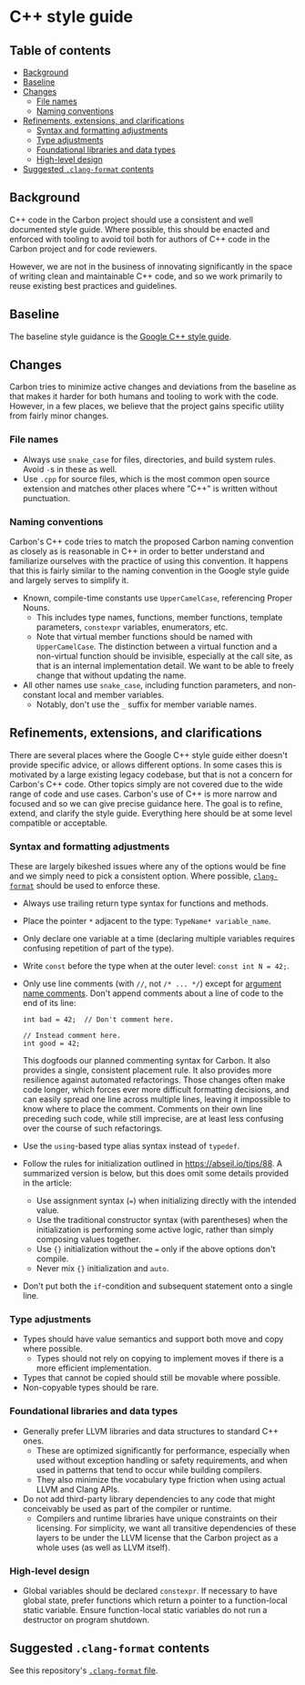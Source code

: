 # C++ style guide

<!--
Part of the Carbon Language project, under the Apache License v2.0 with LLVM
Exceptions. See /LICENSE for license information.
SPDX-License-Identifier: Apache-2.0 WITH LLVM-exception
-->

## Table of contents

<!-- toc -->

-   [Background](#background)
-   [Baseline](#baseline)
-   [Changes](#changes)
    -   [File names](#file-names)
    -   [Naming conventions](#naming-conventions)
-   [Refinements, extensions, and clarifications](#refinements-extensions-and-clarifications)
    -   [Syntax and formatting adjustments](#syntax-and-formatting-adjustments)
    -   [Type adjustments](#type-adjustments)
    -   [Foundational libraries and data types](#foundational-libraries-and-data-types)
    -   [High-level design](#high-level-design)
-   [Suggested `.clang-format` contents](#suggested-clang-format-contents)

<!-- tocstop -->

## Background

C++ code in the Carbon project should use a consistent and well documented style
guide. Where possible, this should be enacted and enforced with tooling to avoid
toil both for authors of C++ code in the Carbon project and for code reviewers.

However, we are not in the business of innovating significantly in the space of
writing clean and maintainable C++ code, and so we work primarily to reuse
existing best practices and guidelines.

## Baseline

The baseline style guidance is the
[Google C++ style guide](https://google.github.io/styleguide/cppguide.html).

## Changes

Carbon tries to minimize active changes and deviations from the baseline as that
makes it harder for both humans and tooling to work with the code. However, in a
few places, we believe that the project gains specific utility from fairly minor
changes.

### File names

-   Always use `snake_case` for files, directories, and build system rules.
    Avoid `-`s in these as well.
-   Use `.cpp` for source files, which is the most common open source extension
    and matches other places where "C++" is written without punctuation.

### Naming conventions

Carbon's C++ code tries to match the proposed Carbon naming convention as
closely as is reasonable in C++ in order to better understand and familiarize
ourselves with the practice of using this convention. It happens that this is
fairly similar to the naming convention in the Google style guide and largely
serves to simplify it.

-   Known, compile-time constants use `UpperCamelCase`, referencing Proper
    Nouns.
    -   This includes type names, functions, member functions, template
        parameters, `constexpr` variables, enumerators, etc.
    -   Note that virtual member functions should be named with
        `UpperCamelCase`. The distinction between a virtual function and a
        non-virtual function should be invisible, especially at the call site,
        as that is an internal implementation detail. We want to be able to
        freely change that without updating the name.
-   All other names use `snake_case`, including function parameters, and
    non-constant local and member variables.
    -   Notably, don't use the `_` suffix for member variable names.

## Refinements, extensions, and clarifications

There are several places where the Google C++ style guide either doesn't provide
specific advice, or allows different options. In some cases this is motivated by
a large existing legacy codebase, but that is not a concern for Carbon's C++
code. Other topics simply are not covered due to the wide range of code and use
cases. Carbon's use of C++ is more narrow and focused and so we can give precise
guidance here. The goal is to refine, extend, and clarify the style guide.
Everything here should be at some level compatible or acceptable.

### Syntax and formatting adjustments

These are largely bikeshed issues where any of the options would be fine and we
simply need to pick a consistent option. Where possible,
[`clang-format`](#suggested-clang-format-contents) should be used to enforce
these.

-   Always use trailing return type syntax for functions and methods.
-   Place the pointer `*` adjacent to the type: `TypeName* variable_name`.
-   Only declare one variable at a time (declaring multiple variables requires
    confusing repetition of part of the type).
-   Write `const` before the type when at the outer level: `const int N = 42;`.
-   Only use line comments (with `//`, not `/* ... */`) except for
    [argument name comments](https://clang.llvm.org/extra/clang-tidy/checks/bugprone-argument-comment.html#bugprone-argument-comment).
    Don't append comments about a line of code to the end of its line:

    ```
    int bad = 42;  // Don't comment here.

    // Instead comment here.
    int good = 42;
    ```

    This dogfoods our planned commenting syntax for Carbon. It also provides a
    single, consistent placement rule. It also provides more resilience against
    automated refactorings. Those changes often make code longer, which forces
    ever more difficult formatting decisions, and can easily spread one line
    across multiple lines, leaving it impossible to know where to place the
    comment. Comments on their own line preceding such code, while still
    imprecise, are at least less confusing over the course of such refactorings.

-   Use the `using`-based type alias syntax instead of `typedef`.
-   Follow the rules for initialization outlined in https://abseil.io/tips/88. A
    summarized version is below, but this does omit some details provided in the
    article:
    -   Use assignment syntax (`=`) when initializing directly with the intended
        value.
    -   Use the traditional constructor syntax (with parentheses) when the
        initialization is performing some active logic, rather than simply
        composing values together.
    -   Use `{}` initialization without the `=` only if the above options don't
        compile.
    -   Never mix `{}` initialization and `auto`.
-   Don't put both the `if`-condition and subsequent statement onto a single
    line.

### Type adjustments

-   Types should have value semantics and support both move and copy where
    possible.
    -   Types should not rely on copying to implement moves if there is a more
        efficient implementation.
-   Types that cannot be copied should still be movable where possible.
-   Non-copyable types should be rare.

### Foundational libraries and data types

-   Generally prefer LLVM libraries and data structures to standard C++ ones.
    -   These are optimized significantly for performance, especially when used
        without exception handling or safety requirements, and when used in
        patterns that tend to occur while building compilers.
    -   They also minimize the vocabulary type friction when using actual LLVM
        and Clang APIs.
-   Do not add third-party library dependencies to any code that might
    conceivably be used as part of the compiler or runtime.
    -   Compilers and runtime libraries have unique constraints on their
        licensing. For simplicity, we want all transitive dependencies of these
        layers to be under the LLVM license that the Carbon project as a whole
        uses (as well as LLVM itself).

### High-level design

-   Global variables should be declared `constexpr`. If necessary to have global
    state, prefer functions which return a pointer to a function-local static
    variable. Ensure function-local static variables do not run a destructor on
    program shutdown.

## Suggested `.clang-format` contents

See this repository's [`.clang-format` file](/.clang-format).
